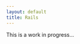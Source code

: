 ```yaml
---
layout: default
title: Rails
---
```


<div class="wip">
  <p>
    This is a work in progress...
  </p>
</div>